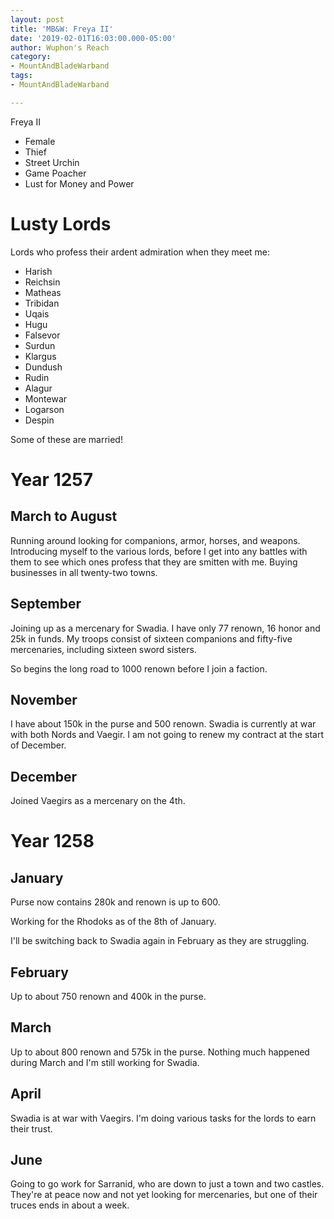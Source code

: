 ```yaml
---
layout: post
title: 'MB&W: Freya II'
date: '2019-02-01T16:03:00.000-05:00'
author: Wuphon's Reach
category:
- MountAndBladeWarband
tags:
- MountAndBladeWarband

---
```


Freya II

- Female
- Thief
- Street Urchin
- Game Poacher
- Lust for Money and Power

# Lusty Lords

Lords who profess their ardent admiration when they meet me:

- Harish
- Reichsin
- Matheas
- Tribidan
- Uqais
- Hugu
- Falsevor
- Surdun
- Klargus
- Dundush
- Rudin
- Alagur
- Montewar
- Logarson
- Despin

Some of these are married!

# Year 1257

## March to August

Running around looking for companions, armor, horses, and weapons.  Introducing myself to the various lords, before I get into any battles with them to see which ones profess that they are smitten with me.  Buying businesses in all twenty-two towns.

## September

Joining up as a mercenary for Swadia.  I have only 77 renown, 16 honor and 25k in funds.  My troops consist of sixteen companions and fifty-five mercenaries, including sixteen sword sisters.

So begins the long road to 1000 renown before I join a faction.

## November

I have about 150k in the purse and 500 renown.  Swadia is currently at war with both Nords and Vaegir.  I am not going to renew my contract at the start of December.

## December

Joined Vaegirs as a mercenary on the 4th.

# Year 1258

## January

Purse now contains 280k and renown is up to 600.

Working for the Rhodoks as of the 8th of January.

I'll be switching back to Swadia again in February as they are struggling.

## February

Up to about 750 renown and 400k in the purse.

## March

Up to about 800 renown and 575k in the purse.  Nothing much happened during March and I'm still working for Swadia.

## April

Swadia is at war with Vaegirs.  I'm doing various tasks for the lords to earn their trust.

## June

Going to go work for Sarranid, who are down to just a town and two castles.  They're at peace now and not yet looking for mercenaries, but one of their truces ends in about a week.



